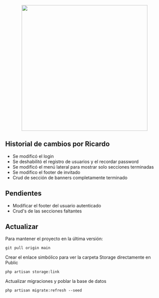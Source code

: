 <p align="center"><a href="https://laravel.com" target="_blank"><img src="https://raw.githubusercontent.com/laravel/art/master/logo-lockup/5%20SVG/2%20CMYK/1%20Full%20Color/laravel-logolockup-cmyk-red.svg" width="400"></a></p>

## Historial de cambios por Ricardo
- Se modificó el login
- Se deshabilitó el registro de usuarios y el recordar password
- Se modificó el menú lateral para mostrar solo secciones terminadas
- Se modifico el footer de invitado
- Crud de sección de banners completamente terminado

## Pendientes
- Modificar el footer del usuario autenticado
- Crud's de las secciones faltantes

## Actualizar
Para mantener el proyecto en la última versión:

```
git pull origin main
```
Crear el enlace simbólico para ver la carpeta Storage directamente en Public
```
php artisan storage:link
```
Actualizar migraciones y poblar la base de datos
```
php artisan migrate:refresh --seed
```
